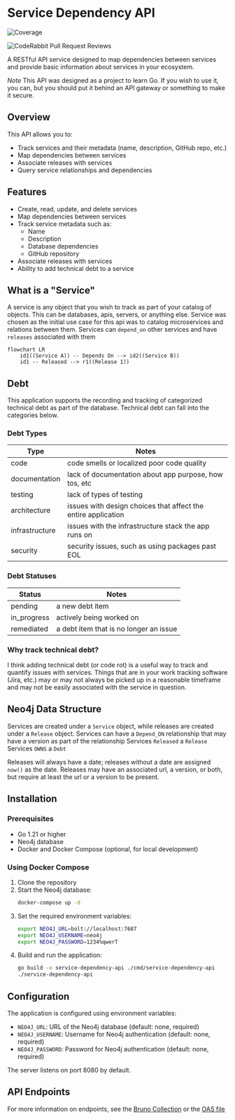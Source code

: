 # Service Dependency API
![Coverage](https://img.shields.io/badge/Coverage-82.1%25-brightgreen)

![CodeRabbit Pull Request Reviews](https://img.shields.io/coderabbit/prs/github/jlpdeveloper/service-dependency-api?utm_source=oss&utm_medium=github&utm_campaign=jlpdeveloper%2Fservice-dependency-api&labelColor=171717&color=FF570A&link=https%3A%2F%2Fcoderabbit.ai&label=CodeRabbit+Reviews)

A RESTful API service designed to map dependencies between services and provide basic information about services in your ecosystem.

_Note_ This API was designed as a project to learn Go. If you wish to use it, you can, but you should put it behind an API gateway or something to make it secure. 

## Overview

This API allows you to:

- Track services and their metadata (name, description, GitHub repo, etc.)
- Map dependencies between services
- Associate releases with services
- Query service relationships and dependencies

## Features

- Create, read, update, and delete services
- Map dependencies between services
- Track service metadata such as:
    - Name
    - Description
    - Database dependencies
    - GitHub repository
- Associate releases with services
- Ability to add technical debt to a service

## What is a "Service"
A service is any object that you wish to track as part of your catalog of objects. This can be databases, apis, servers, or anything else.
Service was chosen as the initial use case for this api was to catalog microservices and relations between them. Services can `depend_on` other services and have `releases` associated with them

```mermaid
flowchart LR
    id1((Service A)) -- Depends On --> id2((Service B))
    id1 -- Released --> r1((Release 1))

```

## Debt
This application supports the recording and tracking of categorized technical debt as part of the database. Technical debt can fall into the categories below.

### Debt Types
| Type           | Notes                                                         |
|----------------|---------------------------------------------------------------|
| code           | code smells or localized poor code quality                    |
| documentation  | lack of documentation about app purpose, how tos, etc         |
| testing        | lack of types of testing                                      |
| architecture   | issues with design choices that affect the entire application |
| infrastructure | issues with the infrastructure stack the app runs on          |
| security       | security issues, such as using packages past EOL              |

### Debt Statuses
| Status      | Notes                                  |
|-------------|----------------------------------------|
| pending     | a new debt item                        |
| in_progress | actively being worked on               |
| remediated  | a debt item that is no longer an issue |

### Why track technical debt?
I think adding technical debt (or code rot) is a useful way to track and quantify issues with services. Things that are in your work tracking software (Jira, etc.)
may or may not always be picked up in a reasonable timeframe and may not be easily associated with the service in question. 

## Neo4j Data Structure
Services are created under a `Service` object, while releases are created under a `Release` object.
Services can have a `Depend_ON` relationship that may have a version as part of the relationship
Services `Released` a `Release`
Services `OWNS` a `Debt`

Releases will always have a date; releases without a date are assigned `now()` as the date. Releases may have an associated url, a version, or both, but require at least the url or a version to be present.

## Installation

### Prerequisites

- Go 1.21 or higher
- Neo4j database
- Docker and Docker Compose (optional, for local development)

### Using Docker Compose

1. Clone the repository
2. Start the Neo4j database:
   ```sh
   docker-compose up -d
   ```
3. Set the required environment variables:
   ```sh
   export NEO4J_URL=bolt://localhost:7687
   export NEO4J_USERNAME=neo4j
   export NEO4J_PASSWORD=1234%qwerT
   ```
4. Build and run the application:
   ```sh
   go build -o service-dependency-api ./cmd/service-dependency-api
   ./service-dependency-api
   ```

## Configuration

The application is configured using environment variables:

- `NEO4J_URL`: URL of the Neo4j database (default: none, required)
- `NEO4J_USERNAME`: Username for Neo4j authentication (default: none, required)
- `NEO4J_PASSWORD`: Password for Neo4j authentication (default: none, required)

The server listens on port 8080 by default.

## API Endpoints

For more information on endpoints, see the [Bruno Collection](./HTTP_COLLECTION) or the [OAS file](./_http_docs/service-dependency.yaml)
